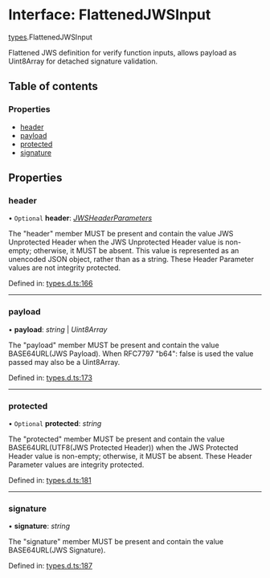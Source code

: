 # Interface: FlattenedJWSInput

[types](../modules/types.md).FlattenedJWSInput

Flattened JWS definition for verify function inputs, allows payload as
Uint8Array for detached signature validation.

## Table of contents

### Properties

- [header](types.flattenedjwsinput.md#header)
- [payload](types.flattenedjwsinput.md#payload)
- [protected](types.flattenedjwsinput.md#protected)
- [signature](types.flattenedjwsinput.md#signature)

## Properties

### header

• `Optional` **header**: [*JWSHeaderParameters*](types.jwsheaderparameters.md)

The "header" member MUST be present and contain the value JWS
Unprotected Header when the JWS Unprotected Header value is non-
empty; otherwise, it MUST be absent.  This value is represented as
an unencoded JSON object, rather than as a string.  These Header
Parameter values are not integrity protected.

Defined in: [types.d.ts:166](https://github.com/panva/jose/blob/v3.12.0/src/types.d.ts#L166)

___

### payload

• **payload**: *string* \| *Uint8Array*

The "payload" member MUST be present and contain the value
BASE64URL(JWS Payload). When RFC7797 "b64": false is used
the value passed may also be a Uint8Array.

Defined in: [types.d.ts:173](https://github.com/panva/jose/blob/v3.12.0/src/types.d.ts#L173)

___

### protected

• `Optional` **protected**: *string*

The "protected" member MUST be present and contain the value
BASE64URL(UTF8(JWS Protected Header)) when the JWS Protected
Header value is non-empty; otherwise, it MUST be absent.  These
Header Parameter values are integrity protected.

Defined in: [types.d.ts:181](https://github.com/panva/jose/blob/v3.12.0/src/types.d.ts#L181)

___

### signature

• **signature**: *string*

The "signature" member MUST be present and contain the value
BASE64URL(JWS Signature).

Defined in: [types.d.ts:187](https://github.com/panva/jose/blob/v3.12.0/src/types.d.ts#L187)
